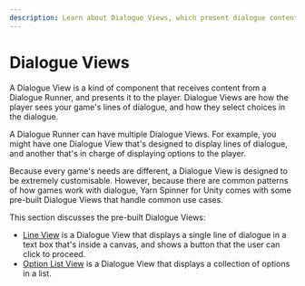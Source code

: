 ```yaml
---
description: Learn about Dialogue Views, which present dialogue content to the user.
---
```


# Dialogue Views

A Dialogue View is a kind of component that receives content from a Dialogue Runner, and presents it to the player. Dialogue Views are how the player sees your game's lines of dialogue, and how they select choices in the dialogue.

A Dialogue Runner can have multiple Dialogue Views. For example, you might have one Dialogue View that's designed to display lines of dialogue, and another that's in charge of displaying options to the player.

Because every game's needs are different, a Dialogue View is designed to be extremely customisable. However, because there are common patterns of how games work with dialogue, Yarn Spinner for Unity comes with some pre-built Dialogue Views that handle common use cases.

This section discusses the pre-built Dialogue Views:

* [Line View](line-view.md) is a Dialogue View that displays a single line of dialogue in a text box that's inside a canvas, and shows a button that the user can click to proceed.
* [Option List View](options-list-view.md) is a Dialogue View that displays a collection of options in a list.


